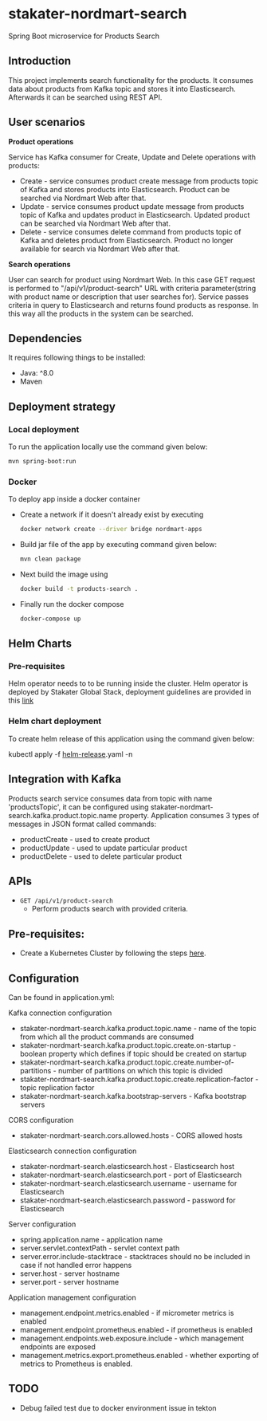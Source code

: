 # stakater-nordmart-search
Spring Boot microservice for Products Search

## Introduction
This project implements search functionality for the products. It consumes data about products from Kafka topic 
and stores it into Elasticsearch. Afterwards it can be searched using REST API.

## User scenarios

**Product operations**

Service has Kafka consumer for Create, Update and Delete operations with products:
* Create - service consumes product create message from products topic of Kafka and stores products into Elasticsearch.
 Product can be searched via Nordmart Web after that.
* Update - service consumes product update message from products topic of Kafka and updates product in Elasticsearch. 
Updated product can be searched via Nordmart Web after that.
* Delete - service consumes delete command from products topic of Kafka and deletes product from 
 Elasticsearch. Product no longer available for search via Nordmart Web after that.   

**Search operations**

User can search for product using Nordmart Web. In this case GET request is performed to "/api/v1/product-search" URL
with criteria parameter(string with product name or description that user searches for). Service passes criteria in
query to Elasticsearch and returns found products as response. In this way all the products in the system can
 be searched.

## Dependencies

It requires following things to be installed:

* Java: ^8.0
* Maven

## Deployment strategy

### Local deployment

To run the application locally use the command given below:

```bash
mvn spring-boot:run
```

### Docker

To deploy app inside a docker container

* Create a network if it doesn't already exist by executing

  ```bash
  docker network create --driver bridge nordmart-apps
  ```

* Build jar file of the app by executing command given below:

  ```bash
  mvn clean package
  ```

* Next build the image using

  ```bash
  docker build -t products-search .
  ```

* Finally run the docker compose

  ```bash
  docker-compose up
  ```

## Helm Charts

### Pre-requisites

Helm operator needs to to be running inside the cluster. Helm operator is deployed by Stakater Global Stack, deployment guidelines are provided in this [link](https://playbook.stakater.com/content/processes/bootstrapping/deploying-stack-on-azure.html)

### Helm chart deployment

To create helm release of this application using the command given below:

kubectl apply -f [helm-release](https://github.com/stakater-lab/nordmart-dev-apps/blob/master/releases/products-search-helm-release.yaml).yaml -n <namespace-name>

## Integration with Kafka

Products search service consumes data from topic with name 'productsTopic', it can be configured using 
stakater-nordmart-search.kafka.product.topic.name property. Application consumes 3 types of messages in JSON
format called commands:

- productCreate - used to create product
- productUpdate - used to update particular product
- productDelete - used to delete particular product

## APIs

- `GET /api/v1/product-search`
    - Perform products search with provided criteria.
    
## Pre-requisites:

* Create a Kubernetes Cluster by following the steps [here](https://github.com/stakater-lab/nordmart-dev-tools).

## Configuration

Can be found in application.yml:

 Kafka connection configuration
 
- stakater-nordmart-search.kafka.product.topic.name - name of the topic from which all the product commands are consumed
- stakater-nordmart-search.kafka.product.topic.create.on-startup - boolean property which defines if topic should be 
created on startup
- stakater-nordmart-search.kafka.product.topic.create.number-of-partitions - number of partitions on which this topic is
divided
- stakater-nordmart-search.kafka.product.topic.create.replication-factor - topic replication factor
- stakater-nordmart-search.kafka.bootstrap-servers - Kafka bootstrap servers

CORS configuration

- stakater-nordmart-search.cors.allowed.hosts - CORS allowed hosts

 Elasticsearch connection configuration

- stakater-nordmart-search.elasticsearch.host - Elasticsearch host
- stakater-nordmart-search.elasticsearch.port - port of Elasticsearch
- stakater-nordmart-search.elasticsearch.username - username for Elasticsearch
- stakater-nordmart-search.elasticsearch.password - password for Elasticsearch

 Server configuration

- spring.application.name - application name
- server.servlet.contextPath - servlet context path
- server.error.include-stacktrace - stacktraces should no be included in case if not handled error happens
- server.host - server hostname
- server.port - server hostname

 Application management configuration

- management.endpoint.metrics.enabled - if micrometer metrics is enabled
- management.endpoint.prometheus.enabled - if prometheus is enabled
- management.endpoints.web.exposure.include - which management endpoints are exposed
- management.metrics.export.prometheus.enabled - whether exporting of metrics to Prometheus is enabled. 

## TODO

- Debug failed test due to docker environment issue in tekton


  
